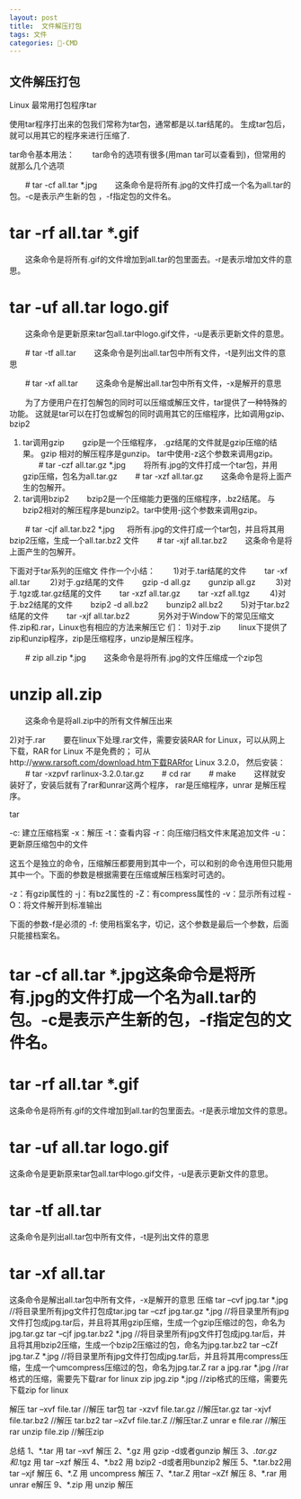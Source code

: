 ```yaml
---
layout: post
title:  文件解压打包
tags: 文件
categories: -CMD
---
```

## 文件解压打包
Linux 最常用打包程序tar

使用tar程序打出来的包我们常称为tar包，通常都是以.tar结尾的。
生成tar包后，就可以用其它的程序来进行压缩了.

tar命令基本用法： 
　　tar命令的选项有很多(用man tar可以查看到)，但常用的就那么几个选项
 
　　\# tar -cf all.tar \*.jpg 
　　这条命令是将所有.jpg的文件打成一个名为all.tar的包。-c是表示产生新的包 ，-f指定包的文件名。 
　　
# tar -rf all.tar \*.gif
　　这条命令是将所有.gif的文件增加到all.tar的包里面去。-r是表示增加文件的意思。 

# tar -uf all.tar logo.gif
　　这条命令是更新原来tar包all.tar中logo.gif文件，-u是表示更新文件的意思。 

　　\# tar -tf all.tar 
　　这条命令是列出all.tar包中所有文件，-t是列出文件的意思 

　　\# tar -xf all.tar 
　　这条命令是解出all.tar包中所有文件，-x是解开的意思 

　　为了方便用户在打包解包的同时可以压缩或解压文件，tar提供了一种特殊的功能。
 这就是tar可以在打包或解包的同时调用其它的压缩程序，比如调用gzip、bzip2



1) tar调用gzip 
　　gzip是一个压缩程序， .gz结尾的文件就是gzip压缩的结果。
  gzip 相对的解压程序是gunzip。 tar中使用-z这个参数来调用gzip。 
　　\# tar -czf all.tar.gz \*.jpg 
　　将所有.jpg的文件打成一个tar包，并用gzip压缩，包名为all.tar.gz 
　　\# tar -xzf all.tar.gz 
　　这条命令是将上面产生的包解开。 
　　
2) tar调用bzip2 
　　bzip2是一个压缩能力更强的压缩程序，.bz2结尾。 
  与bzip2相对的解压程序是bunzip2。tar中使用-j这个参数来调用gzip。

　　\# tar -cjf all.tar.bz2 \*.jpg 
　  将所有.jpg的文件打成一个tar包，并且将其用bzip2压缩，生成一个all.tar.bz2 文件
　　\# tar -xjf all.tar.bz2 
　　这条命令是将上面产生的包解开。 


下面对于tar系列的压缩文 件作一个小结： 
　　1)对于.tar结尾的文件 
　　tar -xf all.tar 
　
　2)对于.gz结尾的文件 
　　gzip -d all.gz 
　　gunzip all.gz 
　
　3)对于.tgz或.tar.gz结尾的文件 
　　tar -xzf all.tar.gz 
　　tar -xzf all.tgz 
　　
4)对于.bz2结尾的文件 
　　bzip2 -d all.bz2 
　　bunzip2 all.bz2 
　　5)对于tar.bz2结尾的文件 
　　tar -xjf all.tar.bz2 
　
　　另外对于Window下的常见压缩文件.zip和.rar，Linux也有相应的方法来解压它 们： 
1)对于.zip 
　　linux下提供了zip和unzip程序，zip是压缩程序，unzip是解压程序。

　　\# zip all.zip \*.jpg 
　　这条命令是将所有.jpg的文件压缩成一个zip包 
# unzip all.zip
　　这条命令是将all.zip中的所有文件解压出来 

2)对于.rar 
　　要在linux下处理.rar文件，需要安装RAR for Linux，可以从网上下载，RAR for Linux 不是免费的；
可从http://www.rarsoft.com/download.htm下载RARfor Linux 3.2.0，  然后安装： 
　　\# tar -xzpvf rarlinux-3.2.0.tar.gz 
　　\# cd rar 
　　\# make 
　　这样就安装好了，安装后就有了rar和unrar这两个程序，
rar是压缩程序，unrar 是解压程序。　

tar 

-c: 建立压缩档案 
-x：解压 
-t：查看内容 
-r：向压缩归档文件末尾追加文件 
-u：更新原压缩包中的文件 

这五个是独立的命令，压缩解压都要用到其中一个，可以和别的命令连用但只能用其中一个。下面的参数是根据需要在压缩或解压档案时可选的。 

-z：有gzip属性的 
-j：有bz2属性的 
-Z：有compress属性的 
-v：显示所有过程 
-O：将文件解开到标准输出 

下面的参数-f是必须的 
-f: 使用档案名字，切记，这个参数是最后一个参数，后面只能接档案名。 
# tar -cf all.tar \*.jpg这条命令是将所有.jpg的文件打成一个名为all.tar的包。-c是表示产生新的包，-f指定包的文件名。
# tar -rf all.tar \*.gif
这条命令是将所有.gif的文件增加到all.tar的包里面去。-r是表示增加文件的意思。 
# tar -uf all.tar logo.gif
这条命令是更新原来tar包all.tar中logo.gif文件，-u是表示更新文件的意思。 
# tar -tf all.tar
这条命令是列出all.tar包中所有文件，-t是列出文件的意思 
# tar -xf all.tar
这条命令是解出all.tar包中所有文件，-x是解开的意思 
压缩 
tar –cvf jpg.tar \*.jpg //将目录里所有jpg文件打包成tar.jpg 
tar –czf jpg.tar.gz \*.jpg //将目录里所有jpg文件打包成jpg.tar后，并且将其用gzip压缩，生成一个gzip压缩过的包，命名为jpg.tar.gz 
tar –cjf jpg.tar.bz2 \*.jpg //将目录里所有jpg文件打包成jpg.tar后，并且将其用bzip2压缩，生成一个bzip2压缩过的包，命名为jpg.tar.bz2 
tar –cZf jpg.tar.Z \*.jpg //将目录里所有jpg文件打包成jpg.tar后，并且将其用compress压缩，生成一个umcompress压缩过的包，命名为jpg.tar.Z 
rar a jpg.rar \*.jpg //rar格式的压缩，需要先下载rar for linux 
zip jpg.zip \*.jpg //zip格式的压缩，需要先下载zip for linux 

解压 
tar –xvf file.tar //解压 tar包 
tar -xzvf file.tar.gz //解压tar.gz 
tar -xjvf file.tar.bz2 //解压 tar.bz2 
tar –xZvf file.tar.Z //解压tar.Z 
unrar e file.rar //解压rar 
unzip file.zip //解压zip 

总结 
1、\*.tar 用 tar –xvf 解压 
2、\*.gz 用 gzip -d或者gunzip 解压 
3、*.tar.gz和*.tgz 用 tar –xzf 解压 
4、\*.bz2 用 bzip2 -d或者用bunzip2 解压 
5、\*.tar.bz2用tar –xjf 解压 
6、\*.Z 用 uncompress 解压 
7、\*.tar.Z 用tar –xZf 解压 
8、\*.rar 用 unrar e解压 
9、\*.zip 用 unzip 解压




